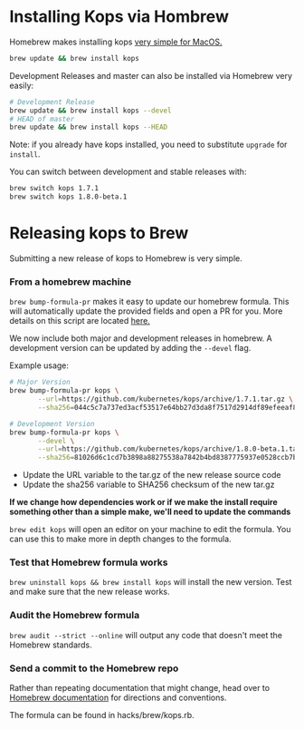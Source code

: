 # Installing Kops via Hombrew

Homebrew makes installing kops [very simple for MacOS.](../install.md)
```bash
brew update && brew install kops
```

Development Releases and master can also be installed via Homebrew very easily:
```bash
# Development Release
brew update && brew install kops --devel
# HEAD of master
brew update && brew install kops --HEAD
```

Note: if you already have kops installed, you need to substitute `upgrade` for `install`. 

You can switch between development and stable releases with:
```bash
brew switch kops 1.7.1
brew switch kops 1.8.0-beta.1
```

# Releasing kops to Brew

Submitting a new release of kops to Homebrew is very simple.

### From a homebrew machine

`brew bump-formula-pr` makes it easy to update our homebrew formula. 
This will automatically update the provided fields and open a PR for you. 
More details on this script are located [here.](https://github.com/Homebrew/brew/blob/master/Library/Homebrew/dev-cmd/bump-formula-pr.rb)

We now include both major and development releases in homebrew.  A development version can be updated by adding the `--devel` flag.

Example usage:
```bash
# Major Version
brew bump-formula-pr kops \
       --url=https://github.com/kubernetes/kops/archive/1.7.1.tar.gz \
       --sha256=044c5c7a737ed3acf53517e64bb27d3da8f7517d2914df89efeeaf84bc8a722a

# Development Version
brew bump-formula-pr kops \
       --devel \
       --url=https://github.com/kubernetes/kops/archive/1.8.0-beta.1.tar.gz \
       --sha256=81026d6c1cd7b3898a88275538a7842b4bd8387775937e0528ccb7b83948abf1
```

* Update the URL variable to the tar.gz of the new release source code
* Update the sha256 variable to SHA256 checksum of the new tar.gz

**If we change how dependencies work or if we make the install require something other than a simple make, we'll need to update the commands**

```brew edit kops``` will open an editor on your machine to edit the formula. 
You can use this to make more in depth changes to the formula.

### Test that Homebrew formula works
```brew uninstall kops && brew install kops``` will install the new version. 
Test and make sure that the new release works.

### Audit the Homebrew formula
```brew audit --strict --online``` will output any code that doesn't meet the Homebrew standards.

### Send a commit to the Homebrew repo

Rather than repeating documentation that might change, head over to 
[Homebrew documentation](https://github.com/Homebrew/brew/blob/master/docs/Formula-Cookbook.md#commit) 
for directions and conventions.


The formula can be found in hacks/brew/kops.rb.
